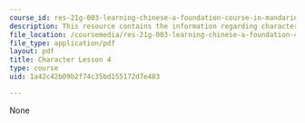 ```yaml
---
course_id: res-21g-003-learning-chinese-a-foundation-course-in-mandarin-spring-2011
description: This resource contains the information regarding character lesson 4.
file_location: /coursemedia/res-21g-003-learning-chinese-a-foundation-course-in-mandarin-spring-2011/1a42c42b09b2f74c35bd155172d7e483_MITRES_21G_003S11_char04.pdf
file_type: application/pdf
layout: pdf
title: Character Lesson 4
type: course
uid: 1a42c42b09b2f74c35bd155172d7e483

---
```

None